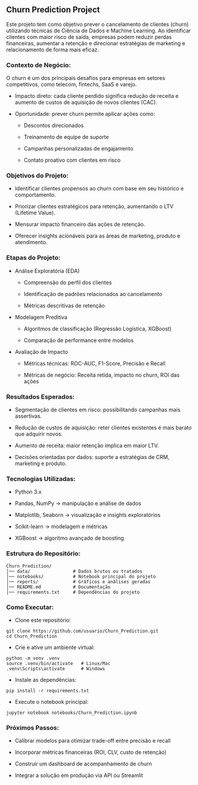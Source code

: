 ## Churn Prediction Project

Este projeto tem como objetivo prever o cancelamento de clientes (churn) utilizando técnicas de Ciência de Dados e Machine Learning.
Ao identificar clientes com maior risco de saída, empresas podem reduzir perdas financeiras, aumentar a retenção e direcionar estratégias de marketing e relacionamento de forma mais eficaz.

### Contexto de Negócio:

O churn é um dos principais desafios para empresas em setores competitivos, como telecom, fintechs, SaaS e varejo.

- Impacto direto: cada cliente perdido significa redução de receita e aumento de custos de aquisição de novos clientes (CAC).

- Oportunidade: prever churn permite aplicar ações como:

    - Descontos direcionados

    - Treinamento de equipe de suporte

    - Campanhas personalizadas de engajamento

    - Contato proativo com clientes em risco

### Objetivos do Projeto:

- Identificar clientes propensos ao churn com base em seu histórico e comportamento.

- Priorizar clientes estratégicos para retenção, aumentando o LTV (Lifetime Value).

- Mensurar impacto financeiro das ações de retenção.

- Oferecer insights acionáveis para as áreas de marketing, produto e atendimento.

### Etapas do Projeto:

- Análise Exploratória (EDA)

    - Compreensão do perfil dos clientes

    - Identificação de padrões relacionados ao cancelamento

    - Métricas descritivas de retenção

- Modelagem Preditiva

    - Algoritmos de classificação (Regressão Logística, XGBoost)

    - Comparação de performance entre modelos

- Avaliação de Impacto

    - Métricas técnicas: ROC-AUC, F1-Score, Precisão e Recall

    - Métricas de negócio: Receita retida, impacto no churn, ROI das ações

### Resultados Esperados:

- Segmentação de clientes em risco: possibilitando campanhas mais assertivas.

- Redução de custos de aquisição: reter clientes existentes é mais barato que adquirir novos.

- Aumento de receita: maior retenção implica em maior LTV.

- Decisões orientadas por dados: suporte a estratégias de CRM, marketing e produto.

###  Tecnologias Utilizadas:

- Python 3.x

- Pandas, NumPy → manipulação e análise de dados

- Matplotlib, Seaborn → visualização e insights exploratórios

- Scikit-learn → modelagem e métricas

- XGBoost → algoritmo avançado de boosting

### Estrutura do Repositório:
```
Churn_Prediction/
│── data/                # Dados brutos ou tratados
│── notebooks/           # Notebook principal do projeto
│── reports/             # Gráficos e análises geradas
│── README.md            # Documentação
│── requirements.txt     # Dependências do projeto
```

### Como Executar:

- Clone este repositório:

```
git clone https://github.com/usuario/Churn_Prediction.git
cd Churn_Prediction
```

- Crie e ative um ambiente virtual:

```
python -m venv .venv
source .venv/bin/activate   # Linux/Mac
.venv\Scripts\activate      # Windows
```

- Instale as dependências:

```
pip install -r requirements.txt
```

- Execute o notebook principal:

```
jupyter notebook notebooks/Churn_Prediction.ipynb
```

### Próximos Passos:

- Calibrar modelos para otimizar trade-off entre precisão e recall

- Incorporar métricas financeiras (ROI, CLV, custo de retenção)

- Construir um dashboard de acompanhamento de churn

- Integrar a solução em produção via API ou Streamlit